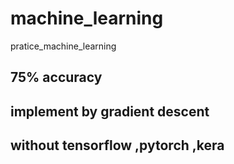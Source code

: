 # machine_learning
pratice_machine_learning

## 75% accuracy
## implement by gradient descent
## without tensorflow ,pytorch ,kera

